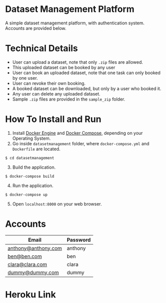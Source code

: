 # Dataset Management Platform
A simple dataset management platform, with authentication system. Accounts are provided below.


# Technical Details
- User can upload a dataset, note that only `.zip` files are allowed.
- This uploaded dataset can be booked by any user
- User can book an uploaded dataset, note that one task can only booked by one user.
- User can revoke their own booking.
- A booked dataset can be downloaded, but only by a user who booked it.
- Any user can delete any uploaded dataset.
- Sample `.zip` files are provided in the `sample_zip` folder.


# How To Install and Run

1. Install [Docker Engine](https://docs.docker.com/engine/install/) and [Docker Compose](https://docs.docker.com/compose/install/), depending on your Operating System.
2. Go inside `datasetmanagement` folder, where `docker-compose.yml` and `Dockerfile` are located.
  ```
  $ cd datasetmanagement
  ```
3. Build the application.
  ```
  $ docker-compose build
  ```
4. Run the application.
  ```
  $ docker-compose up
  ```
5. Open `localhost:8000` on your web browser.

# Accounts

| Email    | Password |
| ----------- | ----------- |
| anthony@anthony.com      | anthony       |
| ben@ben.com   | ben       |
| clara@clara.com   | clara      |
| dummy@dummy.com   | dummy       |

# Heroku Link